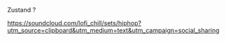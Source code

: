 Zustand ?

https://soundcloud.com/lofi_chill/sets/hiphop?utm_source=clipboard&utm_medium=text&utm_campaign=social_sharing
